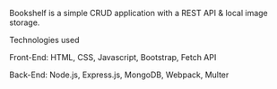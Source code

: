 Bookshelf is a simple CRUD application with a REST API & local image storage.

Technologies used

Front-End: HTML, CSS, Javascript, Bootstrap, Fetch API

Back-End: Node.js, Express.js, MongoDB, Webpack, Multer

